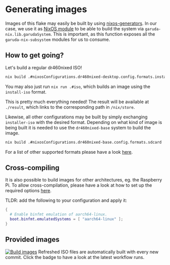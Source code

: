 # Generating images

Images of this flake may easily be built by using [nixos-generators](https://github.com/nix-community/nixos-generators).
In our case, we use it as [NixOS module](https://github.com/nix-community/nixos-generators?tab=readme-ov-file#using-as-a-nixos-module) to be able to build the system via `garuda-nix.lib.garudaSystem`.
This is important, as this function exposes all the `garuda-nix-subsystem` modules for us to consume.

## How to get going?

Let's build a regular dr460nixed ISO!

```sh
nix build .#nixosConfigurations.dr460nixed-desktop.config.formats.install-iso
```

You may also just run `nix run .#iso`, which builds an image using the `install-iso` format.

This is pretty much everything needed! The result will be available at `./result`, which links to the corresponding path in `/nix/store`.

Likewise, all other configurations may be built by simply exchanging `installer-iso` with the desired format.
Depending on what kind of image is being built it is needed to use the `dr460nixed-base` system to build the image.

```sh
nix build .#nixosConfigurations.dr460nixed-base.config.formats.sdcard
```

For a list of other supported formats please have a look [here](https://github.com/nix-community/nixos-generators?tab=readme-ov-file#supported-formats).

## Cross-compiling

It is also possible to build images for other architectures, eg. the Raspberry Pi.
To allow cross-compilation, please have a look at how to set up the required options [here](https://github.com/nix-community/nixos-generators?tab=readme-ov-file#cross-compiling).

TLDR: add the following to your configuration and apply it:

```nix
{
  # Enable binfmt emulation of aarch64-linux.
  boot.binfmt.emulatedSystems = [ "aarch64-linux" ];
}
```

## Provided images

[![Build images](https://github.com/dr460nf1r3/dr460nixed/actions/workflows/build_images.yml/badge.svg)](https://github.com/dr460nf1r3/dr460nixed/actions/workflows/build_images.yml)
Refreshed ISO files are automatically built with every new commit. Click the badge to have a look at the latest workflow runs.
